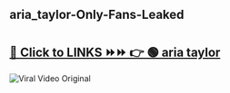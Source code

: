 
 ## aria_taylor-Only-Fans-Leaked

# <h2><a href="https://clipsfans.com/aria_taylor&ref=git">🔗 Click to LINKS ⏩⏩ 👉 🟢 aria taylor </a></h2>

<a href="https://clipsfans.com/aria_taylor&ref=git" rel="nofollow" data-target="animated-image.originalLink"><img src="https://i.ibb.co.com/xMMVF88/686577567.gif" alt="Viral Video Original" style="max-width: 100%; display: inline-block;" data-target="animated-image.originalImage"></a>
